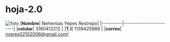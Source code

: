 # hoja-2.0
![foto](https://user-images.githubusercontent.com/126476469/221583945-c5764c6a-fbda-4af0-8214-cc2f043da8aa.jpg)
|**Nombre**| Nehemias Yepes Restrepo|
|----------|------------------------|
|**celular**| 3160412212            |
|**T.I**| 1139425989                |
|**correo**| nyeres02102006@gmail.com|